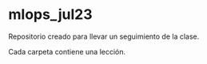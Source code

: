 # mlops_jul23

Repositorio creado para llevar un seguimiento de la clase. 

Cada carpeta contiene una lección.
